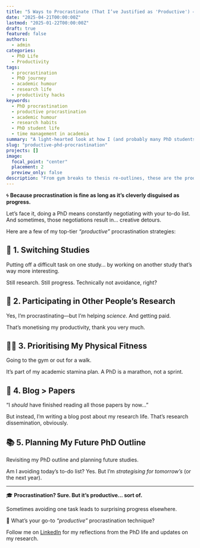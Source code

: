 ```yaml
---
title: "5 Ways to Procrastinate (That I’ve Justified as 'Productive') – PhD Edition"
date: "2025-04-21T00:00:00Z"
lastmod: "2025-01-22T00:00:00Z"
draft: true
featured: false
authors:
  - admin
categories:
  - PhD Life
  - Productivity
tags:
  - procrastination
  - PhD journey
  - academic humour
  - research life
  - productivity hacks
keywords:
  - PhD procrastination
  - productive procrastination
  - academic humour
  - research habits
  - PhD student life
  - time management in academia
summary: "A light-hearted look at how I (and probably many PhD students) procrastinate in surprisingly productive ways - from reorganising references to joining paid studies."
slug: "productive-phd-procrastination"
projects: []
image:
  focal_point: "center"
  placement: 2
  preview_only: false
description: "From gym breaks to thesis re-outlines, these are the productivity-justified procrastination habits I’ve mastered during my PhD."
---
```


🌀 **Because procrastination is fine as long as it’s cleverly disguised as progress.**

Let’s face it, doing a PhD means constantly negotiating with your to-do list. And sometimes, those negotiations result in... creative detours. 

Here are a few of my top-tier *“productive”* procrastination strategies:

## 🧠 1. Switching Studies  
Putting off a difficult task on one study… by working on another study that’s way more interesting.  

Still research. Still progress. Technically not avoidance, right?

## 💸 2. Participating in Other People’s Research  
Yes, I’m procrastinating—but I’m helping *science*. And getting paid. 

That’s monetising my productivity, thank you very much.

## 🏃‍♀️ 3. Prioritising My Physical Fitness  
Going to the gym or out for a walk.

It’s part of my academic stamina plan. A PhD is a marathon, not a sprint.

## 📖 4. Blog > Papers  
“I *should* have finished reading all those papers by now...” 

But instead, I’m writing a blog post about my research life. That’s research dissemination, obviously. 

## 📚 5. Planning My Future PhD Outline 
Revisiting my PhD outline and planning future studies. 

Am I avoiding today’s to-do list? Yes. But I’m *strategising for tomorrow’s* (or the next year).

---

🎓 **Procrastination? Sure. But it’s productive... sort of.**  

Sometimes avoiding one task leads to surprising progress elsewhere.  

💭 What’s your go-to *“productive”* procrastination technique?

Follow me on [LinkedIn](https://www.linkedin.com/in/stephanie-towch-4b2549206/) for my reflections from the PhD life and updates on my research.
